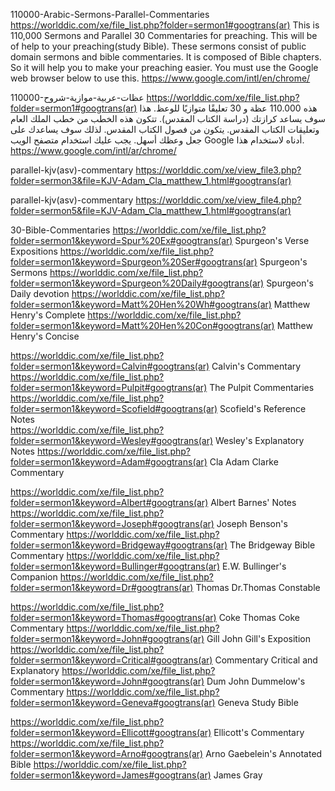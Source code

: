 110000-Arabic-Sermons-Parallel-Commentaries 
https://worlddic.com/xe/file_list.php?folder=sermon1#googtrans(ar) 
This is 110,000 Sermons and Parallel 30 Commentaries for preaching. This will be of help to your preaching(study Bible). 
These sermons consist of public domain sermons and bible commentaries. It is composed of Bible chapters. 
So it will help you to make your preaching easier.
You must use the Google web browser below to use this.
https://www.google.com/intl/en/chrome/

110000-عظات-عربية-موازية-شروح https://worlddic.com/xe/file_list.php?folder=sermon1#googtrans(ar)
هذه 110.000 عظة و 30 تعليقًا متوازيًا للوعظ. هذا سوف يساعد كرازتك (دراسة الكتاب المقدس).
تتكون هذه الخطب من خطب الملك العام وتعليقات الكتاب المقدس. يتكون من فصول الكتاب المقدس.
لذلك سوف يساعدك على جعل وعظك أسهل.
يجب عليك استخدام متصفح الويب Google أدناه لاستخدام هذا.
https://www.google.com/intl/ar/chrome/


parallel-kjv(asv)-commentary
https://worlddic.com/xe/view_file3.php?folder=sermon3&file=KJV-Adam_Cla_matthew_1.html#googtrans(ar) 

parallel-kjv(asv)-commentary
https://worlddic.com/xe/view_file4.php?folder=sermon5&file=KJV-Adam_Cla_matthew_1.html#googtrans(ar)

30-Bible-Commentaries
 https://worlddic.com/xe/file_list.php?folder=sermon1&keyword=Spur%20Ex#googtrans(ar) Spurgeon's Verse Expositions 
 https://worlddic.com/xe/file_list.php?folder=sermon1&keyword=Spurgeon%20Ser#googtrans(ar) Spurgeon's Sermons 
 https://worlddic.com/xe/file_list.php?folder=sermon1&keyword=Spurgeon%20Daily#googtrans(ar) Spurgeon's Daily devotion 
 https://worlddic.com/xe/file_list.php?folder=sermon1&keyword=Matt%20Hen%20Wh#googtrans(ar) Matthew Henry's Complete 
 https://worlddic.com/xe/file_list.php?folder=sermon1&keyword=Matt%20Hen%20Con#googtrans(ar) Matthew Henry's Concise 

 https://worlddic.com/xe/file_list.php?folder=sermon1&keyword=Calvin#googtrans(ar) Calvin's Commentary  
 https://worlddic.com/xe/file_list.php?folder=sermon1&keyword=Pulpit#googtrans(ar) The Pulpit Commentaries 
 https://worlddic.com/xe/file_list.php?folder=sermon1&keyword=Scofield#googtrans(ar) Scofield's Reference Notes  
 https://worlddic.com/xe/file_list.php?folder=sermon1&keyword=Wesley#googtrans(ar) Wesley's Explanatory Notes 
 https://worlddic.com/xe/file_list.php?folder=sermon1&keyword=Adam#googtrans(ar) Cla Adam Clarke Commentary 

 https://worlddic.com/xe/file_list.php?folder=sermon1&keyword=Albert#googtrans(ar) Albert Barnes' Notes 
 https://worlddic.com/xe/file_list.php?folder=sermon1&keyword=Joseph#googtrans(ar) Joseph Benson's Commentary 
 https://worlddic.com/xe/file_list.php?folder=sermon1&keyword=Bridgeway#googtrans(ar) The Bridgeway Bible Commentary 
 https://worlddic.com/xe/file_list.php?folder=sermon1&keyword=Bullinger#googtrans(ar) E.W. Bullinger's Companion 
 https://worlddic.com/xe/file_list.php?folder=sermon1&keyword=Dr#googtrans(ar) Thomas Dr.Thomas Constable 
 
 https://worlddic.com/xe/file_list.php?folder=sermon1&keyword=Thomas#googtrans(ar) Coke Thomas Coke Commentary 
 https://worlddic.com/xe/file_list.php?folder=sermon1&keyword=John#googtrans(ar) Gill John Gill's Exposition 
 https://worlddic.com/xe/file_list.php?folder=sermon1&keyword=Critical#googtrans(ar) Commentary Critical and Explanatory 
 https://worlddic.com/xe/file_list.php?folder=sermon1&keyword=John#googtrans(ar) Dum John Dummelow's Commentary 
 https://worlddic.com/xe/file_list.php?folder=sermon1&keyword=Geneva#googtrans(ar) Geneva Study Bible 
 
 https://worlddic.com/xe/file_list.php?folder=sermon1&keyword=Ellicott#googtrans(ar) Ellicott's Commentary 
 https://worlddic.com/xe/file_list.php?folder=sermon1&keyword=Arno#googtrans(ar) Arno Gaebelein's Annotated Bible 
 https://worlddic.com/xe/file_list.php?folder=sermon1&keyword=James#googtrans(ar) James Gray 
 
